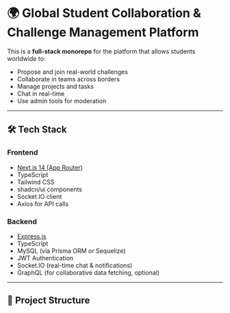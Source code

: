 # 🌍 Global Student Collaboration & Challenge Management Platform

This is a **full-stack monorepo** for the platform that allows students worldwide to:
- Propose and join real-world challenges
- Collaborate in teams across borders
- Manage projects and tasks
- Chat in real-time
- Use admin tools for moderation

---

## 🛠️ Tech Stack

### Frontend
- [Next.js 14 (App Router)](https://nextjs.org/docs)
- TypeScript
- Tailwind CSS
- shadcn/ui components
- Socket.IO client
- Axios for API calls

### Backend
- [Express.js](https://expressjs.com/)
- TypeScript
- MySQL (via Prisma ORM or Sequelize)
- JWT Authentication
- Socket.IO (real-time chat & notifications)
- GraphQL (for collaborative data fetching, optional)

---

## 📂 Project Structure

